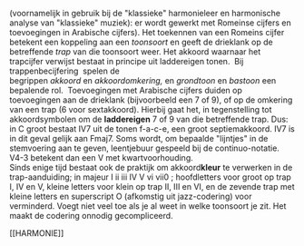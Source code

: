 (voornamelijk in gebruik bij de "klassieke" harmonieleer en harmonische analyse van "klassieke" muziek): er wordt gewerkt met Romeinse cijfers en toevoegingen in Arabische cijfers). Het toekennen van een Romeins cijfer betekent een koppeling aan een _toonsoort_ en geeft de drieklank op de betreffende _trap_ van die toonsoort weer. Het akkoord waarnaar het trapcijfer verwijst bestaat in principe uit laddereigen tonen.  Bij trappenbecijfering  spelen de begrippen _akkoord_ en _akkoordomkering,_ en _grondtoon_ en _bastoon_ een bepalende rol.  Toevoegingen met Arabische cijfers duiden op toevoegingen aan de drieklank (bijvoorbeeld een 7 of 9), of op de omkering van een trap (6 voor sextakkoord). Hierbij gaat het, in tegenstelling tot akkoordsymbolen om de **laddereigen** 7 of 9 van die betreffende trap. Dus: in C groot bestaat IV7 uit de tonen f-a-c-e, een groot septiemakkoord. IV7 is in dit geval gelijk aan Fmaj7. Soms wordt, om bepaalde "lijntjes" in de stemvoering aan te geven, leentjebuur gespeeld bij de continuo-notatie. V4-3 betekent dan een V met kwartvoorhouding.  
Sinds enige tijd bestaat ook de praktijk om akkoord**kleur** te verwerken in de trap-aanduiding; in majeur I ii iii IV V vi vii0 ; hoofdletters voor groot op trap I, IV en V, kleine letters voor klein op trap II, III en VI, en de zevende trap met kleine letters en superscript O (afkomstig uit jazz-codering) voor verminderd. Voegt niet veel toe als je al weet in welke toonsoort je zit. Het maakt de codering onnodig gecompliceerd.

[[HARMONIE]]